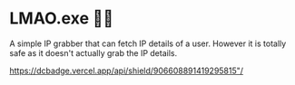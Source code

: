 # LMAO.exe 👨‍💻
 A simple IP grabber that can fetch IP
 details of a user. However it is totally
 safe as it doesn't actually grab the IP
 details.

 <https://dcbadge.vercel.app/api/shield/906608891419295815"/>
